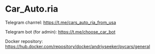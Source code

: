 # Car_Auto.ria
Telegram chanтel: https://t.me/cars_auto_ria_from_usa

Telegram bot (for admin): https://t.me/choose_car_bot 

Docker repository: https://hub.docker.com/repository/docker/andriyseeker/pycars/general
